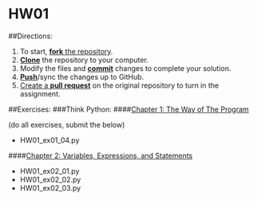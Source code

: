 # HW01

##Directions:

1. To start, [**fork** the repository][forking].
1. [**Clone**][ref-clone] the repository to your computer.
1. Modify the files and [**commit**][ref-commit] changes to complete your solution.
1. [**Push**][ref-push]/sync the changes up to GitHub.
1. [Create a **pull request**][pull-request] on the original repository to turn in the assignment.

##Exercises:
###Think Python:
####[Chapter 1: The Way of The Program][ch1]

(do all exercises, submit the below)
+ HW01_ex01_04.py

####[Chapter 2: Variables, Expressions, and Statements][ch2]
+ HW01_ex02_01.py
+ HW01_ex02_02.py
+ HW01_ex02_03.py


<!-- Links -->

[forking]: https://guides.github.com/activities/forking/
[ref-clone]: http://gitref.org/creating/#clone
[ref-commit]: http://gitref.org/basic/#commit
[ref-push]: http://gitref.org/remotes/#push
[pull-request]: https://help.github.com/articles/creating-a-pull-request


[ch1]: http://www.greenteapress.com/thinkpython/html/thinkpython002.html
[ch2]: http://www.greenteapress.com/thinkpython/html/thinkpython003.html